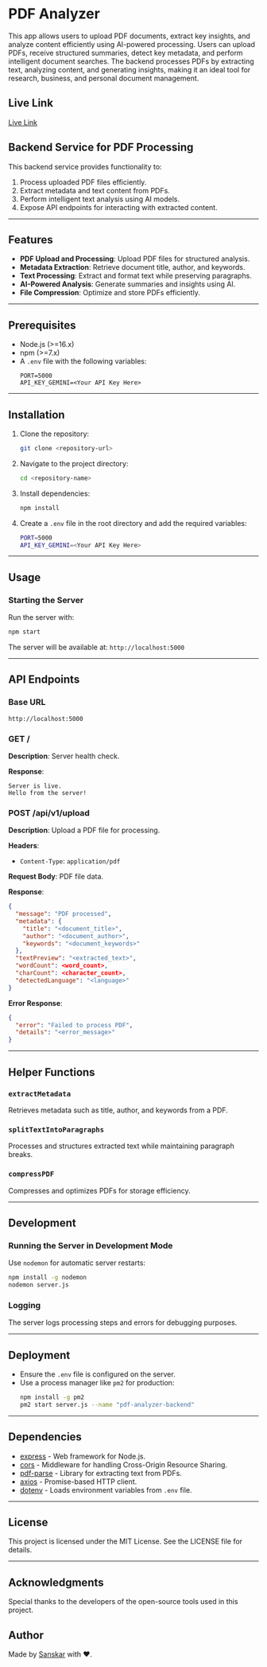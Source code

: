 # PDF Analyzer  

This app allows users to upload PDF documents, extract key insights, and analyze content efficiently using AI-powered processing. Users can upload PDFs, receive structured summaries, detect key metadata, and perform intelligent document searches. The backend processes PDFs by extracting text, analyzing content, and generating insights, making it an ideal tool for research, business, and personal document management.  

## Live Link  
[Live Link](https://pdf-analyzer.vercel.app/)  

## Backend Service for PDF Processing  

This backend service provides functionality to:  

1. Process uploaded PDF files efficiently.  
2. Extract metadata and text content from PDFs.  
3. Perform intelligent text analysis using AI models.  
4. Expose API endpoints for interacting with extracted content.  

---

## Features  

- **PDF Upload and Processing**: Upload PDF files for structured analysis.  
- **Metadata Extraction**: Retrieve document title, author, and keywords.  
- **Text Processing**: Extract and format text while preserving paragraphs.  
- **AI-Powered Analysis**: Generate summaries and insights using AI.  
- **File Compression**: Optimize and store PDFs efficiently.  

---

## Prerequisites  

- Node.js (>=16.x)  
- npm (>=7.x)  
- A `.env` file with the following variables:  
  ```  
  PORT=5000  
  API_KEY_GEMINI=<Your API Key Here>  
  ```  

---

## Installation  

1. Clone the repository:  
   ```bash  
   git clone <repository-url>  
   ```  

2. Navigate to the project directory:  
   ```bash  
   cd <repository-name>  
   ```  

3. Install dependencies:  
   ```bash  
   npm install  
   ```  

4. Create a `.env` file in the root directory and add the required variables:  
   ```bash  
   PORT=5000  
   API_KEY_GEMINI=<Your API Key Here>  
   ```  

---

## Usage  

### Starting the Server  

Run the server with:  
```bash  
npm start  
```  
The server will be available at: `http://localhost:5000`  

---

## API Endpoints  

### **Base URL**  
`http://localhost:5000`  

### **GET /**  
**Description**: Server health check.  

**Response**:  
```plaintext  
Server is live.  
Hello from the server!  
```  

### **POST /api/v1/upload**  
**Description**: Upload a PDF file for processing.  

**Headers**:  
- `Content-Type`: `application/pdf`  

**Request Body**: PDF file data.  

**Response**:  
```json  
{  
  "message": "PDF processed",  
  "metadata": {  
    "title": "<document_title>",  
    "author": "<document_author>",  
    "keywords": "<document_keywords>"  
  },  
  "textPreview": "<extracted_text>",  
  "wordCount": <word_count>,  
  "charCount": <character_count>,  
  "detectedLanguage": "<language>"  
}  
```  

**Error Response**:  
```json  
{  
  "error": "Failed to process PDF",  
  "details": "<error_message>"  
}  
```  

---

## Helper Functions  

### `extractMetadata`  
Retrieves metadata such as title, author, and keywords from a PDF.  

### `splitTextIntoParagraphs`  
Processes and structures extracted text while maintaining paragraph breaks.  

### `compressPDF`  
Compresses and optimizes PDFs for storage efficiency.  

---

## Development  

### Running the Server in Development Mode  
Use `nodemon` for automatic server restarts:  
```bash  
npm install -g nodemon  
nodemon server.js  
```  

### Logging  
The server logs processing steps and errors for debugging purposes.  

---

## Deployment  

- Ensure the `.env` file is configured on the server.  
- Use a process manager like `pm2` for production:  
  ```bash  
  npm install -g pm2  
  pm2 start server.js --name "pdf-analyzer-backend"  
  ```  

---

## Dependencies  

- [express](https://www.npmjs.com/package/express) - Web framework for Node.js.  
- [cors](https://www.npmjs.com/package/cors) - Middleware for handling Cross-Origin Resource Sharing.  
- [pdf-parse](https://www.npmjs.com/package/pdf-parse) - Library for extracting text from PDFs.  
- [axios](https://www.npmjs.com/package/axios) - Promise-based HTTP client.  
- [dotenv](https://www.npmjs.com/package/dotenv) - Loads environment variables from `.env` file.  

---

## License  
This project is licensed under the MIT License. See the LICENSE file for details.  

---

## Acknowledgments  
Special thanks to the developers of the open-source tools used in this project.  

## Author  
Made by [Sanskar](https://sanskarjaiswal2904.github.io/Sanskar-Website/) with ❤️.